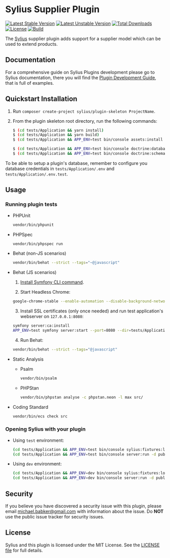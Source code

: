 # Sylius Supplier Plugin

[![Latest Stable Version](https://poser.pugx.org/babdev/supplier-plugin/v)](https://packagist.org/packages/babdev/supplier-plugin) [![Latest Unstable Version](https://poser.pugx.org/babdev/supplier-plugin/v/unstable)](https://packagist.org/packages/babdev/supplier-plugin) [![Total Downloads](https://poser.pugx.org/babdev/supplier-plugin/downloads)](https://packagist.org/packages/babdev/supplier-plugin) [![License](https://poser.pugx.org/babdev/supplier-plugin/license)](https://packagist.org/packages/babdev/supplier-plugin) [![Build](https://github.com/BabDev/supplier-plugin/actions/workflows/build.yml/badge.svg?branch=master)](https://github.com/BabDev/supplier-plugin/actions/workflows/build.yml)

The [Sylius](https://sylius.com/) supplier plugin adds support for a supplier model which can be used to extend products.

## Documentation

For a comprehensive guide on Sylius Plugins development please go to Sylius documentation,
there you will find the <a href="https://docs.sylius.com/en/latest/plugin-development-guide/index.html">Plugin Development Guide</a>, that is full of examples.

## Quickstart Installation

1. Run `composer create-project sylius/plugin-skeleton ProjectName`.

2. From the plugin skeleton root directory, run the following commands:

    ```bash
    $ (cd tests/Application && yarn install)
    $ (cd tests/Application && yarn build)
    $ (cd tests/Application && APP_ENV=test bin/console assets:install public)
    
    $ (cd tests/Application && APP_ENV=test bin/console doctrine:database:create)
    $ (cd tests/Application && APP_ENV=test bin/console doctrine:schema:create)
    ```

To be able to setup a plugin's database, remember to configure you database credentials in `tests/Application/.env` and `tests/Application/.env.test`.

## Usage

### Running plugin tests

- PHPUnit

  ```bash
  vendor/bin/phpunit
  ```

- PHPSpec

  ```bash
  vendor/bin/phpspec run
  ```

- Behat (non-JS scenarios)

  ```bash
  vendor/bin/behat --strict --tags="~@javascript"
  ```

- Behat (JS scenarios)

   1. [Install Symfony CLI command](https://symfony.com/download).

   2. Start Headless Chrome:

    ```bash
    google-chrome-stable --enable-automation --disable-background-networking --no-default-browser-check --no-first-run --disable-popup-blocking --disable-default-apps --allow-insecure-localhost --disable-translate --disable-extensions --no-sandbox --enable-features=Metal --headless --remote-debugging-port=9222 --window-size=2880,1800 --proxy-server='direct://' --proxy-bypass-list='*' http://127.0.0.1
    ```

   3. Install SSL certificates (only once needed) and run test application's webserver on `127.0.0.1:8080`:

    ```bash
    symfony server:ca:install
    APP_ENV=test symfony server:start --port=8080 --dir=tests/Application/public --daemon
    ```

   4. Run Behat:

    ```bash
    vendor/bin/behat --strict --tags="@javascript"
    ```

- Static Analysis

   - Psalm

     ```bash
     vendor/bin/psalm
     ```

   - PHPStan

     ```bash
     vendor/bin/phpstan analyse -c phpstan.neon -l max src/  
     ```

- Coding Standard

  ```bash
  vendor/bin/ecs check src
  ```

### Opening Sylius with your plugin

- Using `test` environment:

    ```bash
    (cd tests/Application && APP_ENV=test bin/console sylius:fixtures:load)
    (cd tests/Application && APP_ENV=test bin/console server:run -d public)
    ```

- Using `dev` environment:

    ```bash
    (cd tests/Application && APP_ENV=dev bin/console sylius:fixtures:load)
    (cd tests/Application && APP_ENV=dev bin/console server:run -d public)
    ```

## Security

If you believe you have discovered a security issue with this plugin, please email michael.babker@gmail.com with information about the issue.  Do **NOT** use the public issue tracker for security issues.

## License

Sylius and this plugin is licensed under the MIT License. See the [LICENSE file](/LICENSE) for full details.
